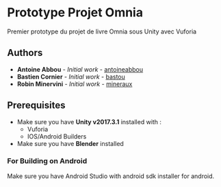 # Prototype Projet Omnia

Premier prototype du projet de livre Omnia sous Unity avec Vuforia

## Authors

* **Antoine Abbou** - *Initial work* - [antoineabbou](https://github.com/antoineabbou)
* **Bastien Cornier** - *Initial work* - [bastou](https://github.com/bastou)
* **Robin Minervini** - *Initial work* - [mineraux](https://github.com/mineraux)

## Prerequisites

- Make sure you have __Unity v2017.3.1__  installed with :
    - Vuforia
    - IOS/Android Builders
- Make sure you have __Blender__ installed

### For Building on Android

Make sure you have Android Studio with android sdk installer for android.


